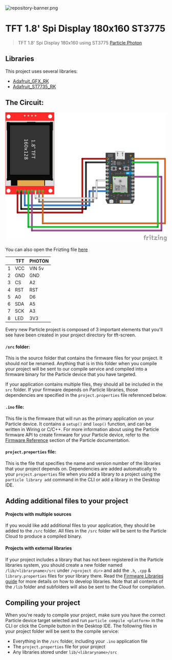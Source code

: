 ![repository-banner.png](https://res.cloudinary.com/alvarosaburido/image/upload/v1564929632/as-readme-banner_tqdgrx.png)

# TFT 1.8' Spi Display 180x160 ST3775

> TFT 1.8' Spi Display 180x160 using ST3775 [Particle Photon](https://docs.particle.io/photon/)

## Libraries
This project uses several libraries:
- [Adafruit_GFX_RK](https://github.com/rickkas7/Adafruit_GFX_RK)
- [Adafruit_ST7735_RK](https://github.com/rickkas7/Adafruit_ST7735_RK)

## The Circuit:
![Particle Circuit](tft-st3775-display_bb.png)

You can also open the Frizting file [here](tft-st3775-display.fzz)

|   	| TFT 	| PHOTON 	|
|---	|-----	|--------	|
| 1 	| VCC 	| VIN 5v 	|
| 2 	| GND 	| GND    	|
| 3 	| CS  	| A2     	|
| 4 	| RST 	| RST    	|
| 5 	| A0  	| D6     	|
| 6 	| SDA 	| A5     	|
| 7 	| SCK 	| A3     	|
| 8 	| LED 	| 3V3     	|

Every new Particle project is composed of 3 important elements that you'll see have been created in your project directory for tft-screen.

#### ```/src``` folder:
This is the source folder that contains the firmware files for your project. It should *not* be renamed.
Anything that is in this folder when you compile your project will be sent to our compile service and compiled into a firmware binary for the Particle device that you have targeted.

If your application contains multiple files, they should all be included in the `src` folder. If your firmware depends on Particle libraries, those dependencies are specified in the `project.properties` file referenced below.

#### ```.ino``` file:
This file is the firmware that will run as the primary application on your Particle device. It contains a `setup()` and `loop()` function, and can be written in Wiring or C/C++. For more information about using the Particle firmware API to create firmware for your Particle device, refer to the [Firmware Reference](https://docs.particle.io/reference/firmware/) section of the Particle documentation.

#### ```project.properties``` file:
This is the file that specifies the name and version number of the libraries that your project depends on. Dependencies are added automatically to your `project.properties` file when you add a library to a project using the `particle library add` command in the CLI or add a library in the Desktop IDE.

## Adding additional files to your project

#### Projects with multiple sources
If you would like add additional files to your application, they should be added to the `/src` folder. All files in the `/src` folder will be sent to the Particle Cloud to produce a compiled binary.

#### Projects with external libraries
If your project includes a library that has not been registered in the Particle libraries system, you should create a new folder named `/lib/<libraryname>/src` under `/<project dir>` and add the `.h`, `.cpp` & `library.properties` files for your library there. Read the [Firmware Libraries guide](https://docs.particle.io/guide/tools-and-features/libraries/) for more details on how to develop libraries. Note that all contents of the `/lib` folder and subfolders will also be sent to the Cloud for compilation.

## Compiling your project

When you're ready to compile your project, make sure you have the correct Particle device target selected and run `particle compile <platform>` in the CLI or click the Compile button in the Desktop IDE. The following files in your project folder will be sent to the compile service:

- Everything in the `/src` folder, including your `.ino` application file
- The `project.properties` file for your project
- Any libraries stored under `lib/<libraryname>/src`
